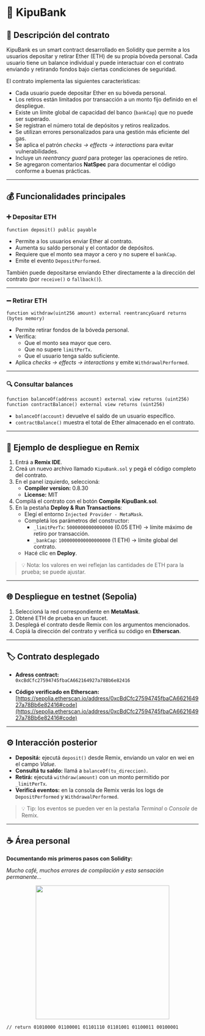 # 🏦 KipuBank

## 📄 Descripción del contrato
KipuBank es un smart contract desarrollado en Solidity que permite a los usuarios depositar y retirar Ether (ETH) de su propia bóveda personal. Cada usuario tiene un balance individual y puede interactuar con el contrato enviando y retirando fondos bajo ciertas condiciones de seguridad.  

El contrato implementa las siguientes características:

- Cada usuario puede depositar Ether en su bóveda personal.  
- Los retiros están limitados por transacción a un monto fijo definido en el despliegue.  
- Existe un límite global de capacidad del banco (`bankCap`) que no puede ser superado.  
- Se registran el número total de depósitos y retiros realizados.  
- Se utilizan errores personalizados para una gestión más eficiente del gas.  
- Se aplica el patrón *checks → effects → interactions* para evitar vulnerabilidades.  
- Incluye un *reentrancy guard* para proteger las operaciones de retiro.  
- Se agregaron comentarios **NatSpec** para documentar el código conforme a buenas prácticas.  

---

## 💰 Funcionalidades principales

### ➕ Depositar ETH

    function deposit() public payable

- Permite a los usuarios enviar Ether al contrato.  
- Aumenta su saldo personal y el contador de depósitos.  
- Requiere que el monto sea mayor a cero y no supere el `bankCap`.  
- Emite el evento `DepositPerformed`.  

También puede depositarse enviando Ether directamente a la dirección del contrato (por `receive()` o `fallback()`).

---

### ➖ Retirar ETH

    function withdraw(uint256 amount) external reentrancyGuard returns (bytes memory)

- Permite retirar fondos de la bóveda personal.  
- Verifica:  
  - Que el monto sea mayor que cero.  
  - Que no supere `limitPerTx`.  
  - Que el usuario tenga saldo suficiente.  
- Aplica *checks → effects → interactions* y emite `WithdrawalPerformed`.  

---

### 🔍 Consultar balances

    function balanceOf(address account) external view returns (uint256)
    function contractBalance() external view returns (uint256)

- `balanceOf(account)` devuelve el saldo de un usuario específico.  
- `contractBalance()` muestra el total de Ether almacenado en el contrato.  

---

## 🧩 Ejemplo de despliegue en Remix

1. Entrá a **Remix IDE**.  
2. Creá un nuevo archivo llamado `KipuBank.sol` y pegá el código completo del contrato.  
3. En el panel izquierdo, seleccioná:  
   - **Compiler version:** 0.8.30  
   - **License:** MIT  
4. Compilá el contrato con el botón **Compile KipuBank.sol**.  
5. En la pestaña **Deploy & Run Transactions**:  
   - Elegí el entorno `Injected Provider - MetaMask`.  
   - Completá los parámetros del constructor:  
     - `_limitPerTx`: `50000000000000000` (0.05 ETH) → límite máximo de retiro por transacción.  
     - `_bankCap`: `1000000000000000000` (1 ETH) → límite global del contrato.  
   - Hacé clic en **Deploy**.  

> 💡 Nota: los valores en wei reflejan las cantidades de ETH para la prueba; se puede ajustar.  

---

## 🌐 Despliegue en testnet (Sepolia)

1. Seleccioná la red correspondiente en **MetaMask**.  
2. Obtené ETH de prueba en un faucet.  
3. Desplegá el contrato desde Remix con los argumentos mencionados.  
4. Copiá la dirección del contrato y verificá su código en **Etherscan**.  

---

## 🏷️ Contrato desplegado

- **Adress contract:**  
  `0xcBdCfc27594745fbaCA662164927a78Bb6e82416`
  
- **Código verificado en Etherscan:**  
  [https://sepolia.etherscan.io/address/0xcBdCfc27594745fbaCA662164927a78Bb6e82416#code](https://sepolia.etherscan.io/address/0xcBdCfc27594745fbaCA662164927a78Bb6e82416#code)  

---

## ⚙️ Interacción posterior

- **Depositá:** ejecutá `deposit()` desde Remix, enviando un valor en wei en el campo *Value*.  
- **Consultá tu saldo:** llamá a `balanceOf(tu_direccion)`.  
- **Retirá:** ejecutá `withdraw(amount)` con un monto permitido por `_limitPerTx`.  
- **Verificá eventos:** en la consola de Remix verás los logs de `DepositPerformed` y `WithdrawalPerformed`.  

> 💡 Tip: los eventos se pueden ver en la pestaña *Terminal* o *Console* de Remix.  

---

## ☕ Área personal

**Documentando mis primeros pasos con Solidity:**  

*Mucho café, muchos errores de compilación y esta sensación permanente…*

<p align="center">
  <img src="https://i.ibb.co/d0zBfCkN/todo-esta-bajo-control.png" width="350">
</p>

```solidity
// return 01010000 01100001 01101110 01101001 01100011 00100001

